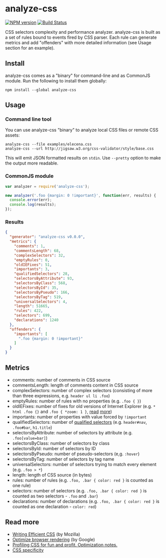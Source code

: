 analyze-css
===========

[![NPM version](https://badge.fury.io/js/analyze-css.png)](http://badge.fury.io/js/analyze-css)
[![Build Status](https://api.travis-ci.org/macbre/analyze-css.png)](http://travis-ci.org/macbre/analyze-css)

CSS selectors complexity and performance analyzer. analyze-css is built as a set of rules bound to events fired by CSS parser. Each rule can generate metrics and add "offenders" with more detailed information (see Usage section for an example).

## Install

analyze-css comes as a "binary" for command-line and as CommonJS module. Run the following to install them globally:

```
npm install --global analyze-css
```

## Usage

### Command line tool

You can use analyze-css "binary" to analyze local CSS files or remote CSS assets:

```
analyze-css --file examples/elecena.css
analyze-css --url http://jigsaw.w3.org/css-validator/style/base.css
```

This will emit JSON formatted results on ``stdin``. Use ``--pretty`` option to make the output more readable.

### CommonJS module

```js
var analyzer = require('analyze-css');

new analyzer('.foo {margin: 0 !important}', function(err, results) {
  console.error(err);
  console.log(results);
});

```

### Results

```json
{
  "generator": "analyze-css v0.0.0",
  "metrics": {
    "comments": 1,
    "commentsLength": 68,
    "complexSelectors": 32,
    "emptyRules": 0,
    "oldIEFixes": 51,
    "importants": 3,
    "qualifiedSelectors": 28,
    "selectorsByAttribute": 93,
    "selectorsByClass": 568,
    "selectorsById": 35,
    "selectorsByPseudo": 166,
    "selectorsByTag": 519,
    "universalSelectors": 4,
    "length": 51665,
    "rules": 422,
    "selectors": 699,
    "declarations": 1240
  },
  "offenders": {
    "importants": [
      ".foo {margin: 0 !important}"
    ]
  }
}
```

## Metrics

* comments: number of comments in CSS source
* commentsLength: length of comments content in CSS source
* complexSelectors: number of complex selectors (consisting of more than three expressions, e.g. ``header ul li .foo``)
* emptyRules: number of rules with no properties (e.g. ``.foo { }``)
* oldIEFixes: number of fixes for old versions of Internet Explorer (e.g. ``* html .foo {}`` and ``.foo { *zoom: 1 }``, [read](http://blogs.msdn.com/b/ie/archive/2005/09/02/460115.aspx) [more](http://www.impressivewebs.com/ie7-ie8-css-hacks/))
* importants: number of properties with value forced by ``!important``
* qualifiedSelectors: number of [qualified selectors](https://developer.mozilla.org/en-US/docs/Web/Guide/CSS/Writing_efficient_CSS) (e.g. ``header#nav``, ``.foo#bar``, ``h1.title``)
* selectorsByAttribute: number of selectors by attribute (e.g. ``.foo[value=bar]``)
* selectorsByClass: number of selectors by class
* selectorsById: number of selectors by ID
* selectorsByPseudo: number of pseudo-selectors (e,g. ``:hover``)
* selectorsByTag: number of selectors by tag name
* universalSelectors: number of selectors trying to match every element (e.g. ``.foo > *``)
* length: length of CSS source (in bytes)
* rules: number of rules (e.g. ``.foo, .bar { color: red }`` is counted as one rule)
* selectors: number of selectors (e.g. ``.foo, .bar { color: red }`` is counted as two selectors - ``.foo`` and ``.bar``)
* declarations: number of declarations (e.g. ``.foo, .bar { color: red }`` is counted as one declaration - ``color: red``)

## Read more

* [Writing Efficient CSS](http://developer.mozilla.org/en/Writing_Efficient_CSS) (by Mozilla)
* [Optimize browser rendering](https://developers.google.com/speed/docs/best-practices/rendering) (by Google)
* [Profiling CSS for fun and profit. Optimization notes.](http://perfectionkills.com/profiling-css-for-fun-and-profit-optimization-notes/)
* [CSS specificity](http://css-tricks.com/specifics-on-css-specificity/)
